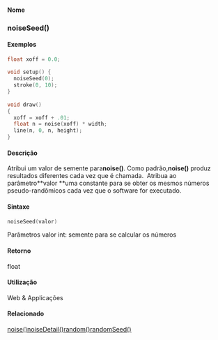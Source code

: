 
#### Nome
### noiseSeed()

#### Exemplos

```pde
float xoff = 0.0; 
 
void setup() { 
  noiseSeed(0); 
  stroke(0, 10); 
} 
 
void draw() 
{ 
  xoff = xoff + .01; 
  float n = noise(xoff) * width; 
  line(n, 0, n, height); 
} 

```

#### Descrição
Atribui um valor de semente para**noise()**. Como padrão,**noise()** produz resultados diferentes cada vez que é chamada.  Atribua ao parâmetro**valor **uma constante para se obter os mesmos números pseudo-randômicos cada vez que o software for executado.

#### Sintaxe
```pde
noiseSeed(valor)

```
Parâmetros
valor
int: semente para se calcular os números

#### Retorno

	
float

#### Utilização

	
Web & Applicações

#### Relacionado
[noise()](noise_)[noiseDetail()](noiseDetail_)[random()](random_)[randomSeed()](randomSeed_)
